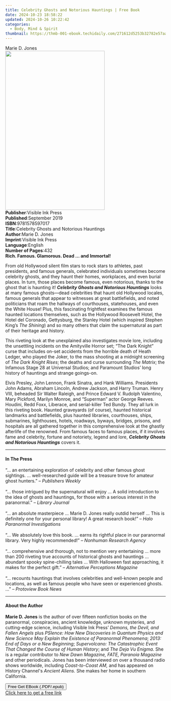 ```yaml
---
title: Celebrity Ghosts and Notorious Hauntings | Free Book
date: 2024-10-23 18:58:22
updated: 2024-10-26 10:22:42
categories:
  - Body, Mind & Spirit
thumbnail: https://thmb-001-ebook.techidaily.com/271612d5253b32782e57aab5fbe00a5a0dd1a80ce1cb36282e2e054219721be2.jpg
---
```

<main id="book-container">
  <div class="flex flex-col">
    <div class="book-brief flex-1 py-6 px-4 sm:p-6 md:py-10 md:px-8">
      <!-- brief-->
      <div class="book-brief-main">Marie D. Jones</div>
    </div>
    <div
      class="book-meta-info flex-1 grid gap-4 col-start-1 col-end-3 row-start-1 sm:mb-6 sm:grid-cols-4 lg:gap-6 lg:col-start-2 lg:row-end-6 lg:row-span-6 lg:mb-0"
    >
      <div
        class="book-meta-info-left place-content-center mt-4 p-4 text-sm leading-6 col-start-2 col-span-2 dark:text-slate-400"
      >
        <img
          class="w-full h-500 object-cover rounded-lg sm:h-255 sm:col-span-2 lg:col-span-full"
          src="https://img-001-ebook.techidaily.com/b5e5507ea24dd46034425a9b6df1157ce7d570c9da17c3b839792eac4e9fd280.jpg"
          alt=""
          width="312"
          height="500"
        />
      </div>
      <div
        class="book-meta-info-right mt-2 col-start-1 row-start-2 col-span-3 self-center"
      >
        <!-- meta data  -->
        <div class="flex flex-col px-4 md:px-8">
          <div class="flex-1">
            <strong>Publisher</strong>:<span class="px-2"
              >Visible Ink Press</span
            >
          </div>
          <div class="flex-1">
            <strong>Published</strong>:<span class="px-2">September 2019</span>
          </div>
          <div class="flex-1">
            <strong>ISBN</strong>:<span class="px-2">9781578597017</span>
          </div>
          <div class="flex-1">
            <strong>Title</strong>:<span class="px-2"
              >Celebrity Ghosts and Notorious Hauntings</span
            >
          </div>
          <div class="flex-1">
            <strong>Author</strong>:<span class="px-2">Marie D. Jones</span>
          </div>
          <div class="flex-1">
            <strong>Imprint</strong>:<span class="px-2">Visible Ink Press</span>
          </div>
          <div class="flex-1">
            <strong>Language</strong>:<span class="px-2">English</span>
          </div>
          <div class="flex-1">
            <strong>Number of Pages</strong>:<span class="px-2">432</span>
          </div>
        </div>
      </div>
    </div>
    <div class="book-description flex-1 py-6 px-4 sm:p-6 md:py-10 md:px-8">
      <div class="book-description-main">
        <div accordion-content="" id="description">
          <b>Rich. Famous. Glamorous. Dead … and Immortal!</b>
          <p>
            From old Hollywood silent film stars to rock stars to athletes, past
            presidents, and famous generals, celebrated individuals sometimes
            become celebrity ghosts, and they haunt their homes, workplaces, and
            even burial places. In turn, those places become famous, even
            notorious, thanks to the ghost that is haunting it!
            <i><b>Celebrity Ghosts and Notorious Hauntings</b></i> looks at many
            famous ghosts—dead celebrities that haunt old Hollywood locales,
            famous generals that appear to witnesses at great battlefields, and
            noted politicians that roam the hallways of courthouses,
            statehouses, and even the White House! Plus, this fascinating
            frightfest examines the famous haunted locations themselves, such as
            the Hollywood Roosevelt Hotel, the Hotel del Coronado, Gettysburg,
            the Stanley Hotel (which inspired Stephen King’s <i>The Shining</i>)
            and so many others that claim the supernatural as part of their
            heritage and history.
          </p>
          <p>
            This riveting look at the unexplained also investigates movie lore,
            including the unsettling incidents on the Amityville Horror set;
            “The Dark Knight” curse that includes on-set accidents from the
            horrible death of Heath Ledger, who played the Joker, to the mass
            shooting at a midnight screening of <i>The Dark Knight Rises</i>;
            the deaths and curse surrounding <i>The Matrix</i>; the Infamous
            Stage 28 at Universal Studios; and Paramount Studios’ long history
            of hauntings and strange goings-on.
          </p>
          <p>
            Elvis Presley, John Lennon, Frank Sinatra, and Hank Williams.
            Presidents John Adams, Abraham Lincoln, Andrew Jackson, and Harry
            Truman. Henry VIII, beheaded Sir Walter Raleigh, and Prince Edward
            V. Rudolph Valentino, Mary Pickford, Marilyn Monroe, and “Superman”
            actor George Reeves. Houdini, Redd Foxx, Liberace, and serial-killer
            Ted Bundy. They all lurk in this riveting book. Haunted graveyards
            (of course), haunted historical landmarks and battlefields, plus
            haunted libraries, courthouses, ships, submarines, lighthouses,
            hotels, roadways, byways, bridges, prisons, and hospitals are all
            gathered together in this comprehensive look at the ghastly
            afterlife of the renowned. From famous faces to famous places, if it
            involves fame and celebrity, fortune and notoriety, legend and lore,
            <i><b>Celebrity Ghosts and Notorious Hauntings</b></i> covers it.
          </p>
        </div>
        <div class="accordion-fader"></div>
      </div>
    </div>
    <div class="book-excerpts flex-1 py-6 px-4 sm:p-6 md:py-10 md:px-8">
      <!-- excerpts-->
      <div class="book-excerpts-main">
        <hr />
        <h4 class="placeholder placeholder-heading">
          <span>In The Press</span>
        </h4>
        <p>
          “… an entertaining exploration of celebrity and other famous ghost
          sightings. … well-researched guide will be a treasure trove for
          amateur ghost hunters.” – <i>Publishers Weekly</i><br /><br />“… those
          intrigued by the supernatural will enjoy … A solid introduction to the
          idea of ghosts and hauntings, for those with a serious interest in the
          paranormal.” – <i>Library Journal</i><br /><br />“… an absolute
          masterpiece … Marie D. Jones really outdid herself … This is
          definitely one for your personal library! A great research book!” –
          <i>Halo Paranormal Investigations</i><br /><br />“… We absolutely love
          this book. … earns its rightful place in our paranormal library. Very
          highly recommended!” – <i>Nonhuman Research Agency</i><br /><br />“…
          comprehensive and thorough, not to mention very entertaining … more
          than 200 riveting true accounts of historical ghosts and hauntings …
          abundant spooky spine-chilling tales … With Halloween fast
          approaching, it makes for the perfect gift.” –
          <i>Alternative Perceptions Magazine</i><br /><br />“… recounts
          hauntings that involves celebrities and well-known people and
          locations, as well as famous people who have seen or experienced
          ghosts. …” – <i>Protoview Book News</i>
        </p>
      </div>
    </div>
    <div class="book-about-author flex-1 py-6 px-4 sm:p-6 md:py-10 md:px-8">
      <!-- about author-->
      <div class="book-main-author-main">
        <hr />
        <h4 class="placeholder placeholder-heading">
          <span>About the Author</span>
        </h4>
        <p>
          <b>Marie D. Jones</b> is the author of over fifteen nonfiction books
          on the paranormal, conspiracies, ancient knowledge, unknown mysteries,
          and cutting-edge science, including Visible Ink Press’
          <i>Demons, the Devil, and Fallen Angels</i> plus
          <i
            >PSIence: How New Discoveries in Quantum Physics and New Science May
            Explain the Existence of Paranormal Phenomena</i
          >; <i>2013: End of Days or a New Beginning</i>;
          <i
            >Supervolcano: The Catastrophic Event That Changed the Course of
            Human History</i
          >; and <i>The Deja Vu Enigma</i>. She is a regular contributor to
          <i>New Dawn Magazine, FATE, Paranoia Magazine</i> and other
          periodicals. Jones has been interviewed on over a thousand radio shows
          worldwide, including <i>Coast-to-Coast AM,</i> and has appeared on
          History Channel's <i>Ancient Aliens.</i> She makes her home in
          southern California.
        </p>
      </div>
    </div>
    <div class="book-free-get flex-1 py-6 px-4 sm:p-6 md:py-10 md:px-8">
      <button
        id="btn-free-get"
        class="bg-blue-500 hover:bg-blue-700 text-white font-bold py-2 px-4 rounded"
      >
        Free Get EBook (.PDF/.epub)
      </button>
      <div id="countdown-display" class="px-2 text-lg mt-2"></div>
      <a
        id="free-link"
        class="hidden bg-blue-500 hover:bg-blue-700 text-white font-bold py-2 px-4 rounded"
        href="https://www.ebooks.com/en-us/book/209557409/celebrity-ghosts-and-notorious-hauntings/marie-d-jones/"
        target="_blank"
        >Click here to get a free link</a
      >
    </div>
    <script>
      let countdownTime = 0;
      let countdownInterval = null;
      document
        .getElementById('btn-free-get')
        .addEventListener('click', startCountdown);
      function startCountdown() {
        countdownTime = new Date().getTime() + 60000 * 3;
        countdownInterval = setInterval(updateCountdown, 1000);
        document.getElementById('btn-free-get').disabled = true;
        document
          .getElementById('btn-free-get')
          .classList.add('bg-gray-500', 'cursor-not-allowed');
      }
      function updateCountdown() {
        let currentTime = new Date().getTime();
        let timeLeft = countdownTime - currentTime;
        let secondsLeft = Math.floor(timeLeft / 1000);
        document.getElementById('countdown-display').innerHTML =
          `Remaining time: ${secondsLeft} seconds.`;
        if (secondsLeft <= 0) {
          clearInterval(countdownInterval);
          document.getElementById('btn-free-get').classList.add('hidden');
          document.getElementById('free-link').classList.remove('hidden');
          document.getElementById('countdown-display').innerHTML = '';
        }
      }
    </script>
  </div>
</main>

